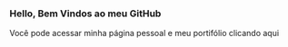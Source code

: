 ### Hello, Bem Vindos ao meu GitHub

<p>
    Você pode acessar minha página pessoal e meu portifólio <a style="text-decoration: none;" href="https://dayana-freitas.github.io/dayana-freitas/"  target="_blank" rel="noopener noreferrer"> clicando aqui </a>
</p>